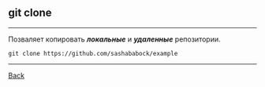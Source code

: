 
## **git clone**
---
Позваляет копировать ***локальные*** и ***удаленные*** репозитории.

```bath=
git clone https://github.com/sashababock/example
```
---
[Back](./comandsgit.md)